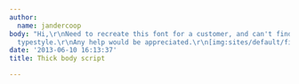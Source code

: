 ```yaml
---
author:
  name: jandercoop
body: "Hi,\r\nNeed to recreate this font for a customer, and can't find the right
  typestyle.\r\nAny help would be appreciated.\r\n[img:sites/default/files/old-images/elizabeth2_4684.jpg]"
date: '2013-06-10 16:13:37'
title: Thick body script

---
```

